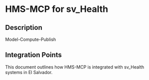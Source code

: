 # HMS-MCP for sv_Health

## Description

Model-Compute-Publish

## Integration Points

This document outlines how HMS-MCP is integrated with sv_Health systems in El Salvador.

